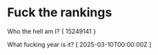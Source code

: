 # Fuck the rankings

Who the hell am I?
{ 15249141 }

What fucking year is it?
[ 2025-03-10T00:00:00Z ]
